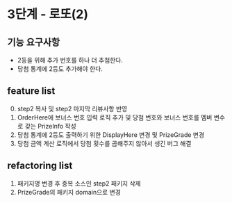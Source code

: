 # 3단계 - 로또(2)
## 기능 요구사항
* 2등을 위해 추가 번호를 하나 더 추첨한다.
* 당첨 통계에 2등도 추가해야 한다.

## feature list
0. step2 복사 및 step2 마지막 리뷰사항 반영
1. OrderHere에 보너스 번호 입력 로직 추가 및 당첨 번호와 보너스 번호를 멤버 변수로 갖는 PrizeInfo 작성
2. 당첨 통계에 2등도 출력하기 위한 DisplayHere 변경 및 PrizeGrade 변경
3. 당첨 금액 계산 로직에서 당첨 횟수를 곱해주지 않아서 생긴 버그 해결

## refactoring list
1. 패키지명 변경 후 중복 소스인 step2 패키지 삭제
2. PrizeGrade의 패키지 domain으로 변경
